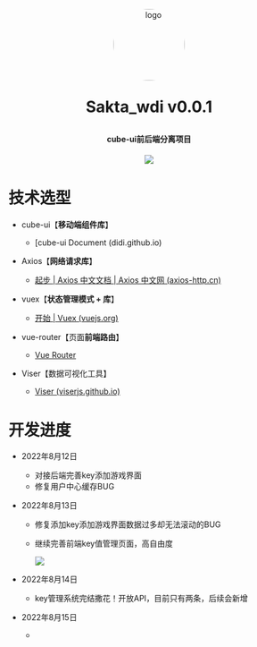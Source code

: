 <p align="center">
	<img alt="logo" src="https://s1.328888.xyz/2022/07/26/DV3J6.png" style="width:128px;border-radius:68px">
</p>
<h1 align="center" style="margin: 30px 0 30px; font-weight: bold;">Sakta_wdi v0.0.1</h1>
<h4 align="center">cube-ui前后端分离项目</h4>
<p align="center">
	<a href="https://github.com/Saktawdi"><img src="https://img.shields.io/badge/Vue3.X-%E5%89%8D%E7%AB%AF-important"></a>
</p>

# 技术选型

- cube-ui【**移动端组件库**】
  - [cube-ui Document (didi.github.io)

- Axios【**网络请求库**】
  - [起步 | Axios 中文文档 | Axios 中文网 (axios-http.cn)](https://www.axios-http.cn/docs/intro)
- vuex【**状态管理模式 + 库**】
  - [开始 | Vuex (vuejs.org)](https://vuex.vuejs.org/zh/guide/)
- vue-router【页面**前端路由**】
  - [Vue Router](https://router.vuejs.org/zh/)
- Viser【数据可视化工具】
  - [Viser (viserjs.github.io)](https://viserjs.github.io/)

# 开发进度

- 2022年8月12日
  - 对接后端完善key添加游戏界面
  - 修复用户中心缓存BUG

- 2022年8月13日

  - 修复添加key添加游戏界面数据过多却无法滚动的BUG

  - 继续完善前端key值管理页面，高自由度

    <img src="https://s1.328888.xyz/2022/08/14/TgxSR.png">

- 2022年8月14日
  
  - key管理系统完结撒花！开放API，目前只有两条，后续会新增
  
- 2022年8月15日

  - [test.cnwdi.top，在线测试网站]: test.cnwdi.top

    